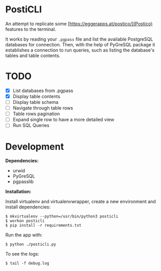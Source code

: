 # PostiCLI

An attempt to replicate some [https://eggerapps.at/postico/](Postico) features to the terminal.

It works by reading your `.pgpass` file and list the available PostgreSQL databases for connection.
Then, with the help of PyGreSQL package it establishes a connection to run queries, such as listing
the database's tables and table contents.

# TODO

- [x] List databases from .pgpass
- [X] Display table contents
- [ ] Display table schema
- [ ] Navigate through table rows
- [ ] Table rows pagination
- [ ] Expand single row to have a more detailed view
- [ ] Run SQL Queries

# Development

**Dependencies:**
  - urwid
  - PyGreSQL
  - pgpasslib

**Installation:**

Install virtualenv and virtualenvwrapper, create a new environment and install dependencies:

```
$ mkvirtualenv --python=/usr/bin/python3 posticli
$ workon posticli
$ pip install -r requirements.txt
```

Run the app with:

```
$ python ./posticli.py
```

To see the logs:

```
$ tail -f debug.log
```


